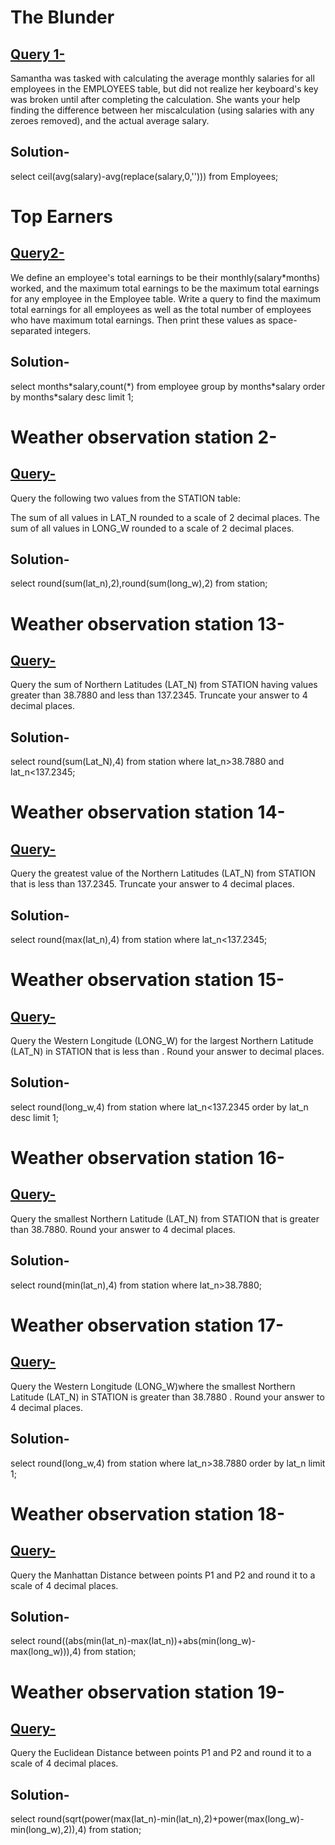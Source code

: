 
# The Blunder

## [Query 1-](https://www.hackerrank.com/challenges/the-blunder/problem?h_r=next-challenge&h_v=zen&h_r=next-challenge&h_v=zen&h_r=next-challenge&h_v=zen&h_r=next-challenge&h_v=zen&h_r=next-challenge&h_v=zen)

Samantha was tasked with calculating the average monthly salaries for all employees in the EMPLOYEES table, but did not realize her keyboard's  key was broken until after completing the calculation. She wants your help finding the difference between her miscalculation (using salaries with any zeroes removed), and the actual average salary.

## Solution-
select ceil(avg(salary)-avg(replace(salary,0,''))) from Employees;

# Top Earners
## [Query2-](https://www.hackerrank.com/challenges/earnings-of-employees/problem?h_r=next-challenge&h_v=zen)

We define an employee's total earnings to be their monthly(salary*months) worked, and the maximum total earnings to be the maximum total earnings for any employee in the Employee table. Write a query to find the maximum total earnings for all employees as well as the total number of employees who have maximum total earnings. Then print these values as  space-separated integers.

## Solution-
select months\*salary,count(\*) from employee group by months*salary order by months\*salary desc limit 1;

# Weather observation station 2-
## [Query-](https://www.hackerrank.com/challenges/weather-observation-station-2/problem)
Query the following two values from the STATION table:

The sum of all values in LAT_N rounded to a scale of 2 decimal places.
The sum of all values in LONG_W rounded to a scale of 2 decimal places.

## Solution-
select round(sum(lat_n),2),round(sum(long_w),2) from station;

# Weather observation station 13-
## [Query-](https://www.hackerrank.com/challenges/weather-observation-station-13/problem)
Query the sum of Northern Latitudes (LAT_N) from STATION having values greater than 38.7880  and less than 137.2345. Truncate your answer to  4 decimal places.

## Solution-
select round(sum(Lat_N),4) from station where lat_n>38.7880 and lat_n<137.2345;

# Weather observation station 14-
## [Query-](https://www.hackerrank.com/challenges/weather-observation-station-14/problem)
Query the greatest value of the Northern Latitudes (LAT_N) from STATION that is less than 137.2345. Truncate your answer to  4 decimal places.

## Solution-
select round(max(lat_n),4) from station where lat_n<137.2345;

# Weather observation station 15-
## [Query-](https://www.hackerrank.com/challenges/weather-observation-station-15/problem)
Query the Western Longitude (LONG_W) for the largest Northern Latitude (LAT_N) in STATION that is less than . Round your answer to  decimal places.

## Solution-
select round(long_w,4) from station where lat_n<137.2345 order by lat_n desc limit 1;

# Weather observation station 16-
## [Query-](https://www.hackerrank.com/challenges/weather-observation-station-16/problem)
Query the smallest Northern Latitude (LAT_N) from STATION that is greater than 38.7880. Round your answer to 4 decimal places.


## Solution-
select round(min(lat_n),4) from station where lat_n>38.7880;

# Weather observation station 17-
## [Query-](https://www.hackerrank.com/challenges/weather-observation-station-17/problem)
Query the Western Longitude (LONG_W)where the smallest Northern Latitude (LAT_N) in STATION is greater than 38.7880 . Round your answer to 4 decimal places.

## Solution-
select round(long_w,4) from station where lat_n>38.7880 order by lat_n limit 1;


# Weather observation station 18-
## [Query-](https://www.hackerrank.com/challenges/weather-observation-station-18/problem)
Query the Manhattan Distance between points P1 and P2 and round it to a scale of  4 decimal places.

## Solution-
select round((abs(min(lat_n)-max(lat_n))+abs(min(long_w)-max(long_w))),4) from station;


# Weather observation station 19-
## [Query-](https://www.hackerrank.com/challenges/weather-observation-station-19/problem)
Query the Euclidean Distance between points P1 and P2 and round it to a scale of  4 decimal places.

## Solution-
select round(sqrt(power(max(lat_n)-min(lat_n),2)+power(max(long_w)-min(long_w),2)),4) from station;
